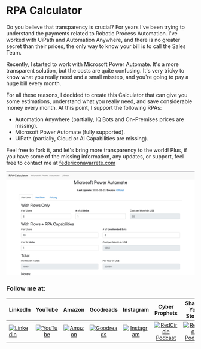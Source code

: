 # RPA Calculator

Do you believe that transparency is crucial? For years I've been trying to understand the payments related to Robotic Process Automation. I've worked with UiPath and Automation Anywhere, and there is no greater secret than their prices, the only way to know your bill is to call the Sales Team.

Recently, I started to work with Microsoft Power Automate. It's a more transparent solution, but the costs are quite confusing. It's very tricky to know what you really need and a small misstep, and you're going to pay a huge bill every month.

For all these reasons, I decided to create this Calculator that can give you some estimations, understand what you really need, and save considerable money every month. At this point, I support the following RPAs:

- Automation Anywhere (partially, IQ Bots and On-Premises prices are missing).
- Microsoft Power Automate (fully supported).
- UiPath (partially, Cloud or AI Capabilities are missing).

Feel free to fork it, and let's bring more transparency to the world! Plus, if you have some of the missing information, any updates, or support, feel free to contact me at [federiconavarrete.com](https://federiconavarrete.com)

[![preview][1]][1]

  [1]: https://raw.githubusercontent.com/FANMixco/rpa-calc/master/assets/img/preview.jpg


### Follow me at:

|  LinkedIn  |YouTube|Amazon|Goodreads|Instagram|Cyber Prophets|Sharing Your Stories|
|:----------|:------------:|:------------:|:------------:|:------------:|:------------:|:------------:|
|[![LinkedIn](https://i.stack.imgur.com/idQWu.png)](https://bit.ly/lfanmixco)|[![YouTube](https://i.stack.imgur.com/CFPMR.png)](https://youtube.com/c/FedericoNavarrete)|[![Amazon](https://i.stack.imgur.com/NFOeE.png)](https://www.amazon.com/Federico-Navarrete/e/B08NJTXQRV)|[![Goodreads](https://i.stack.imgur.com/oBk0g.jpg)](https://www.goodreads.com/author/show/21125413.Federico_Navarrete)|[![Instagram](https://i.stack.imgur.com/PIfqY.png)](https://www.instagram.com/federico_the_consultant)|[![RedCircle Podcast](https://i.stack.imgur.com/4XICF.png)](https://redcircle.com/shows/cyber-prophets)|[![RedCircle Podcast](https://i.stack.imgur.com/4XICF.png)](https://redcircle.com/shows/sharing-your-stories)|
